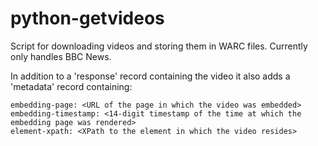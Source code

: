 python-getvideos
======================

Script for downloading videos and storing them in WARC files. Currently only handles BBC News.

In addition to a 'response' record containing the video it also adds a 'metadata' record containing:

    embedding-page: <URL of the page in which the video was embedded>
    embedding-timestamp: <14-digit timestamp of the time at which the embedding page was rendered>
    element-xpath: <XPath to the element in which the video resides>

